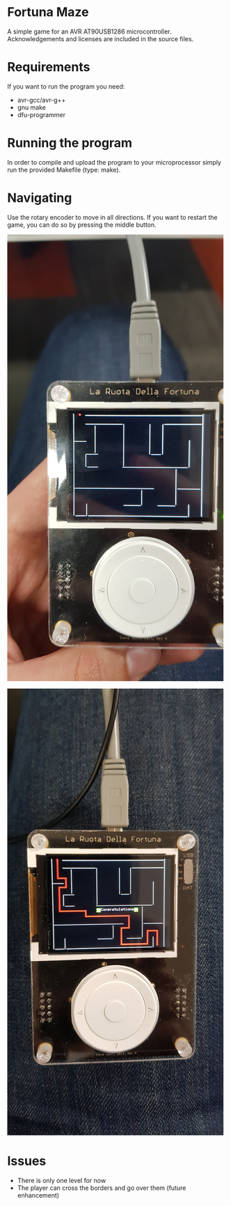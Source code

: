 # Fortuna Maze
A simple game for an AVR AT90USB1286 microcontroller. Acknowledgements and licenses are included in the source files.

# Requirements
If you want to run the program you need: 
- avr-gcc/avr-g++
- gnu make
- dfu-programmer

# Running the program
In order to compile and upload the program to your microprocessor simply run the provided Makefile (type: make).

# Navigating
Use the rotary encoder to move in all directions. If you want to restart the game, you can do so by pressing the middle button.

![](https://github.com/metodiistatkov/Maze/blob/master/20190509_181344.jpg)

![](https://github.com/metodiistatkov/Maze/blob/master/20190509_181538.jpg)

# Issues
- There is only one level for now
- The player can cross the borders and go over them (future enhancement)

